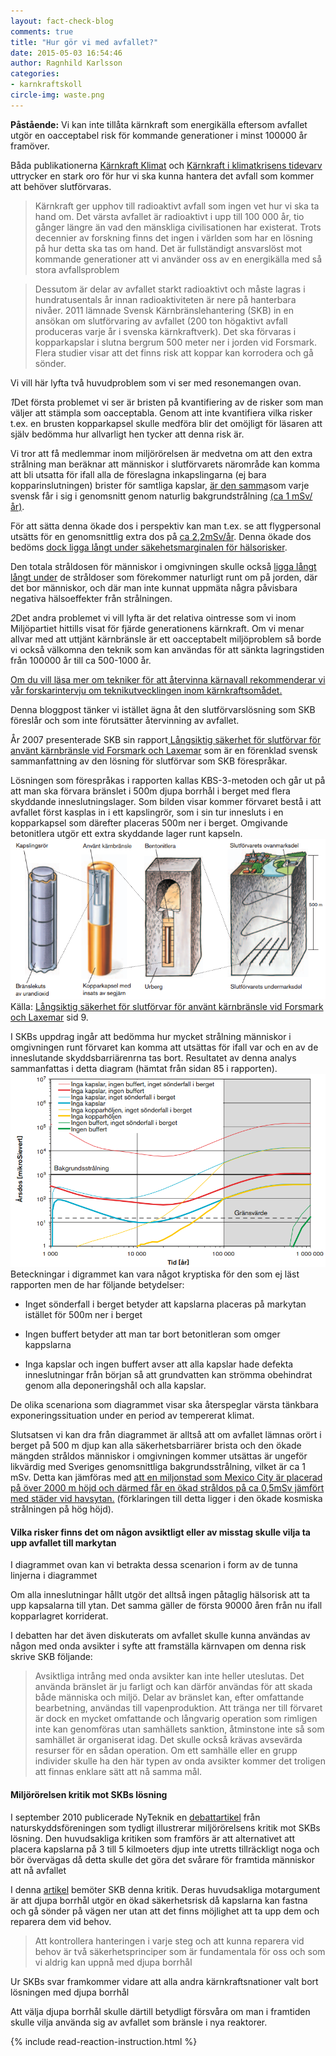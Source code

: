 ```yaml
---
layout: fact-check-blog
comments: true
title: "Hur gör vi med avfallet?"
date: 2015-05-03 16:54:46
author: Ragnhild Karlsson
categories:
- karnkraftskoll
circle-img: waste.png
---
```


<b>Påstående:</b> Vi kan inte tillåta kärnkraft som energikälla eftersom avfallet utgör en oacceptabel risk för kommande generationer i minst 100000 år framöver.

Båda publikationerna <a href="/assets/files/karnkraft_klimat.pdf">Kärnkraft Klimat</a> och <a href="/assets/files/mp_arg_kärnkraft.pdf">Kärnkraft i klimatkrisens tidevarv</a> uttrycker en stark oro för hur vi ska kunna hantera det avfall som kommer att behöver slutförvaras.

<blockquote>Kärnkraft ger upphov till radioaktivt avfall som ingen vet hur vi ska ta hand om. Det värsta avfallet är radioaktivt i upp till 100 000 år, tio gånger längre än vad den mänskliga civilisationen har existerat. Trots decennier av forskning finns det ingen i
världen som har en lösning på hur detta ska tas om hand. Det är fullständigt ansvarslöst mot kommande generationer att vi använder oss av en energikälla med så stora avfallsproblem
</blockquote>
<blockquote>Dessutom är delar av avfallet starkt radioaktivt och måste lagras i hundratusentals år innan radioaktiviteten är nere på hanterbara nivåer. 2011 lämnade Svensk Kärnbränslehantering (SKB) in en ansökan om slutförvaring av avfallet (200 ton högaktivt avfall
produceras varje år i svenska kärnkraftverk). Det ska förvaras i kopparkapslar i slutna bergrum 500 meter ner i jorden vid
Forsmark. Flera studier visar att det finns risk att koppar kan korrodera och gå sönder.
</blockquote>

Vi vill här lyfta två huvudproblem som vi ser med resonemangen ovan. 

<span class="fa-stack fa-lg chapter-icon waste-square"><i class="fa fa-square fa-stack-2x"></i><i class="fa fa-stack-1x fa-inverse">1</i></span>Det första problemet vi ser är bristen på kvantifiering av de risker som man väljer att stämpla som oacceptabla. Genom att inte kvantifiera vilka risker t.ex. en brusten kopparkapsel skulle medföra blir det omöjligt för läsaren att själv bedömma hur allvarligt hen tycker att denna risk är. 

Vi tror att få medlemmar inom miljörörelsen är medvetna om att den extra strålning man beräknar att människor i slutförvarets närområde kan komma att bli utsatta för ifall alla de föreslagna inkapslingarna (ej bara kopparinslutningen) brister för samtliga kapslar,  <a href="/assets/files/skb_rapport.pdf">är den samma</a>som varje svensk får i sig i genomsnitt genom naturlig bakgrundstrålning <a href="https://sv.wikipedia.org/wiki/Bakgrundsstr%C3%A5lning">(ca 1 mSv/år)</a>. 

För att sätta denna ökade dos i perspektiv kan man t.ex. se att flygpersonal utsätts för en genomsnittlig extra dos på <a href="https://en.wikipedia.org/wiki/Background_radiation">ca 2,2mSv/år</a>. Denna ökade dos bedöms <a href="http://www.cancerresearchuk.org/about-cancer/causes-of-cancer/cancer-controversies/x-rays-body-scans-and-radiation">dock ligga långt under säkehetsmarginalen för hälsorisker</a>.

Den totala stråldosen för människor i omgivningen skulle också <a href="https://en.wikipedia.org/wiki/Background_radiation">ligga långt långt under</a> de stråldoser som förekommer naturligt runt om på jorden, där det bor människor, och där man inte kunnat uppmäta några påvisbara negativa hälsoeffekter från strålningen.


<span class="fa-stack fa-lg chapter-icon waste-square"><i class="fa fa-square fa-stack-2x"></i><i class="fa fa-stack-1x fa-inverse">2</i></span>Det andra problemet vi vill lyfta är det relativa ointresse som vi inom Miljöpartiet hittills visat för fjärde generationens kärnkraft. Om vi menar allvar med att uttjänt kärnbränsle är ett oacceptabelt miljöproblem så borde vi också välkomna den teknik som kan användas för att sänkta lagringstiden från 100000 år till ca 500-1000 år.

<a href="/tech/"><i class="fa fa-arrow-circle-o-right read-more-arrow"></i> Om du vill läsa mer om tekniker för att återvinna kärnavall rekommenderar vi vår forskarintervju om teknikutvecklingen inom kärnkraftsomådet.</a>

Denna bloggpost tänker vi istället ägna åt den slutförvarslösning som SKB föreslår och som inte förutsätter återvinning av avfallet.

År 2007 presenterade SKB sin rapport<a href="/assets/files/skb_rapport.pdf"> Långsiktig säkerhet för slutförvar
för använt kärnbränsle vid Forsmark och Laxemar</a> som är en förenklad svensk sammanfattning av den lösning för slutförvar som SKB förespråkar.

Lösningen som förespråkas i rapporten kallas KBS-3-metoden och går ut på att man ska förvara bränslet i 500m djupa borrhål i berget med flera skyddande inneslutningslager. Som bilden visar kommer förvaret bestå i att avfallet först kasplas in i ett kapslingrör, som i sin tur innesluts i en kopparkapsel som därefter placeras 500m ner i berget. Omgivande betonitlera utgör ett extra skyddande lager runt kapseln.
<img class="img-responsive blog-img" src="/assets/img/fact-check/kbs3_lager.png">
Källa: <a href="/assets/files/skb_rapport.pdf">Långsiktig säkerhet för slutförvar för använt kärnbränsle vid Forsmark och Laxemar</a> sid 9.

I SKBs uppdrag ingår att bedömma hur mycket strålning människor i omgivningen runt förvaret kan komma att utsättas för ifall var och en av de inneslutande skyddsbarriärenrna tas bort. Resultatet av denna analys sammanfattas i detta diagram (hämtat från sidan 85 i rapporten).
<img class="img-responsive blog-img" src="/assets/img/fact-check/kbs3_diagram_lager.png">
Beteckningar i digrammet kan vara något kryptiska för den som ej läst rapporten men de har följande betydelser:
<ul>
<li><p>Inget sönderfall i berget betyder att kapslarna placeras på markytan istället för 500m ner i berget</p></li>
<li><p>Ingen buffert betyder att man tar bort betonitleran som omger kappslarna<p></li>
<li><p>Inga kapslar och ingen buffert avser att alla kapslar hade defekta inneslutningar från början så att grundvatten kan strömma obehindrat genom alla deponeringshål och alla kapslar.</p></li>
</ul>
<p>De olika scenariona som diagrammet visar ska återspeglar värsta tänkbara exponeringssituation under en period av tempererat
klimat.</p>
<p>Slutsatsen vi kan dra från diagrammet är alltså att om avfallet lämnas orört i berget på 500 m djup kan alla säkerhetsbarriärer brista och den ökade mängden stråldos människor i omgivningen kommer utsättas är ungeför likvärdig med Sveriges genomsnittliga bakgrundsstrålning, vilket är ca 1 mSv. Detta kan jämföras med <a href="http://www.stuk.fi/web/sv/teman/stralning-i-miljon/naturens-bakgrundsstralning">att en miljonstad som Mexico City är placerad på över 2000 m höjd och därmed får en ökad stråldos på ca 0,5mSv jämfört med städer vid havsytan.</a> (förklaringen till detta ligger i den ökade kosmiska strålningen på hög höjd).</p>
<h4>Vilka risker finns det om någon avsiktligt eller av misstag skulle vilja ta upp avfallet till markytan</h4>
<p>I diagrammet ovan kan vi betrakta dessa scenarion i form av de tunna linjerna i diagrammet</p>
<p>Om alla inneslutningar hållt utgör det alltså ingen påtaglig hälsorisk att ta upp kapsalarna till ytan. Det samma gäller de första 90000 åren från nu ifall kopparlagret korriderat.</p>
<p>I debatten har det även diskuterats om avfallet skulle kunna användas av någon med onda avsikter i syfte att framställa kärnvapen om denna risk skrive SKB följande:</p>
<blockquote>
Avsiktliga intrång med onda avsikter kan inte heller uteslutas. Det använda bränslet är ju farligt
och kan därför användas för att skada både människa och miljö. Delar av bränslet kan, efter
omfattande bearbetning, användas till vapenproduktion. Att tränga ner till förvaret är dock en
mycket omfattande och långvarig operation som rimligen inte kan genomföras utan samhällets
sanktion, åtminstone inte så som samhället är organiserat idag. Det skulle också krävas
avsevärda resurser för en sådan operation. Om ett samhälle eller en grupp individer skulle ha
den här typen av onda avsikter kommer det troligen att finnas enklare sätt att nå samma mål.
</blockquote>
<h4>Miljörörelsen kritik mot SKBs lösning</h4>
<p>I september 2010 publicerade NyTeknik en <a href="http://www.nyteknik.se/asikter/debatt/article2470024.ece">debattartikel</a> från naturskyddsföreningen som tydligt illustrerar miljörörelsens kritik mot SKBs lösning. Den huvudsakliga kritiken som framförs är att alternativet att placera kapslarna på 3 till 5 kilmoeters djup inte utretts tillräckligt noga och bör övervägas då detta skulle det göra det svårare för framtida människor att nå avfallet</p>
<p> I denna <a href="http://www.nyteknik.se/nyheter/energi_miljo/karnkraft/article264679.ece">artikel</a> bemöter SKB denna kritik. Deras huvudsakliga motargument är att djupa borrhål utgör en ökad säkerhetsrisk då kapslarna kan fastna och gå sönder på vägen ner utan att det finns möjlighet att ta upp dem och reparera dem vid behov.
<blockquote> Att kontrollera hanteringen i varje steg och att kunna reparera vid behov är två säkerhetsprinciper som är fundamentala för oss och som vi aldrig kan uppnå med djupa borrhål</blockquote>
<p>Ur SKBs svar framkommer vidare att alla andra kärnkraftsnationer valt bort lösningen med djupa borrhål</p>
<p>Att välja djupa borrhål skulle därtill betydligt försvåra om man i framtiden skulle vilja använda sig av avfallet som bränsle i nya reaktorer.</p>
{% include read-reaction-instruction.html %}
<!-- <p>Tillsammans tycker vi detta är tugnt vägande skäl till att ifrågasätta om det är rätt prioriterade myndighetspengar att kräva utredning av en metod som har så här många nackdelar.</p><p>Vi vill slutligen igen väcka en reflektion kring det underliga i att vi inom miljörörelsen idag, å ena sidan uttrycker mycket stark oro inför just att framtida ovetandes generation inte ska låta avfallet stanna i slutförvaret, men å andra sidan utan vidare diskussion har avfärdat <a href="/tech/">tekninken</a> som kan sänka lagringstiden till 500-1000 år</p> -->
